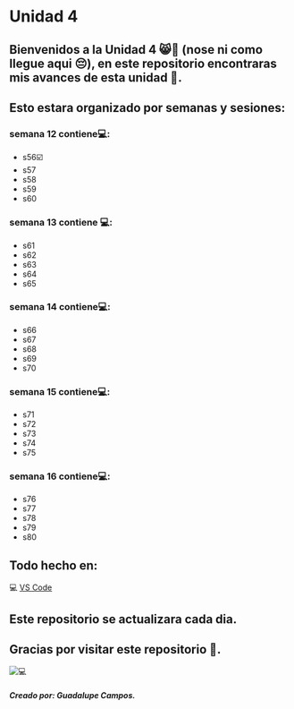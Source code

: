 # Unidad 4 
## Bienvenidos a la Unidad 4 😸👋 (nose ni como llegue aqui 😔), en este repositorio encontraras mis avances de esta unidad 🩵.
## Esto estara organizado por semanas y sesiones:
 ### semana 12 contiene💻:
* s56☑️
* s57
* s58
* s59
* s60
### semana 13 contiene 💻:
* s61
* s62
* s63
* s64
* s65
### semana 14 contiene💻:
* s66
* s67
* s68
* s69
* s70
### semana 15 contiene💻:
* s71
* s72
* s73
* s74
* s75

### semana 16 contiene💻:
* s76
* s77
* s78
* s79
* s80

## Todo hecho en:
 💻 [VS Code](https://code.visualstudio.com/)
## Este repositorio se actualizara cada dia.
## Gracias por visitar este repositorio 🩵.

 ![ 💻 ](https://i.pinimg.com/originals/65/c6/c2/65c6c2444da5f0b26579b931e2c9e4de.jpg)
##### Creado por: Guadalupe Campos.